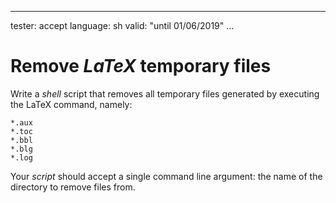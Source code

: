 <!--
  Example of an exercise without acceptance tests.
  Codex is used to receive ad record submissions.
-->

---
tester: accept
language: sh
valid: "until 01/06/2019"
...

# Remove *LaTeX* temporary files

Write a *shell* script that removes all temporary files 
generated by executing the LaTeX command, namely:

~~~
*.aux
*.toc
*.bbl
*.blg
*.log
~~~

Your *script* should accept a single command line argument: 
the name of the directory to remove files from.
